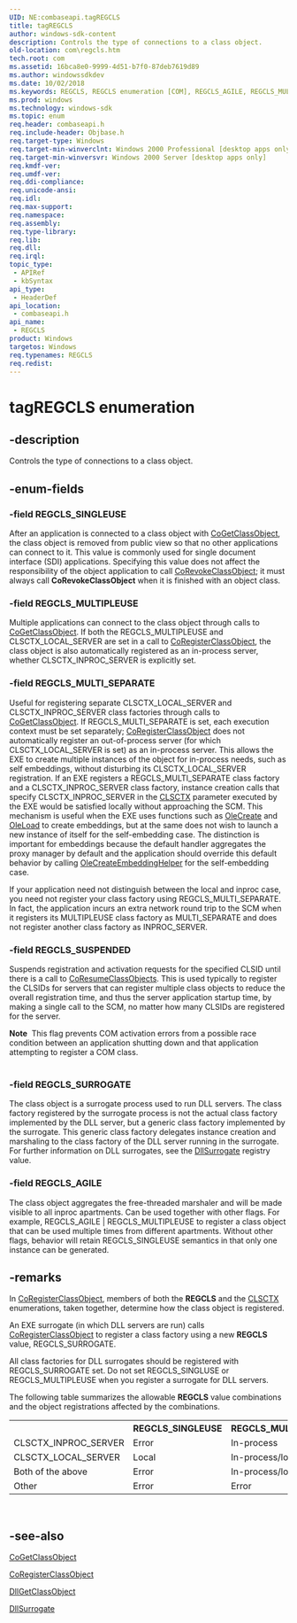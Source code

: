 ```yaml
---
UID: NE:combaseapi.tagREGCLS
title: tagREGCLS
author: windows-sdk-content
description: Controls the type of connections to a class object.
old-location: com\regcls.htm
tech.root: com
ms.assetid: 16bca8e0-9999-4d51-b7f0-87deb7619d89
ms.author: windowssdkdev
ms.date: 10/02/2018
ms.keywords: REGCLS, REGCLS enumeration [COM], REGCLS_AGILE, REGCLS_MULTIPLEUSE, REGCLS_MULTI_SEPARATE, REGCLS_SINGLEUSE, REGCLS_SURROGATE, REGCLS_SUSPENDED, _com_REGCLS, com.regcls, combaseapi/REGCLS, combaseapi/REGCLS_AGILE, combaseapi/REGCLS_MULTIPLEUSE, combaseapi/REGCLS_MULTI_SEPARATE, combaseapi/REGCLS_SINGLEUSE, combaseapi/REGCLS_SURROGATE, combaseapi/REGCLS_SUSPENDED, tagREGCLS
ms.prod: windows
ms.technology: windows-sdk
ms.topic: enum
req.header: combaseapi.h
req.include-header: Objbase.h
req.target-type: Windows
req.target-min-winverclnt: Windows 2000 Professional [desktop apps only]
req.target-min-winversvr: Windows 2000 Server [desktop apps only]
req.kmdf-ver: 
req.umdf-ver: 
req.ddi-compliance: 
req.unicode-ansi: 
req.idl: 
req.max-support: 
req.namespace: 
req.assembly: 
req.type-library: 
req.lib: 
req.dll: 
req.irql: 
topic_type:
 - APIRef
 - kbSyntax
api_type:
 - HeaderDef
api_location:
 - combaseapi.h
api_name:
 - REGCLS
product: Windows
targetos: Windows
req.typenames: REGCLS
req.redist: 
---
```


# tagREGCLS enumeration


## -description


Controls the type of connections to a class object.


## -enum-fields




### -field REGCLS_SINGLEUSE

After an application is connected to a class object with <a href="https://msdn.microsoft.com/en-us/library/ms684007(v=VS.85).aspx">CoGetClassObject</a>, the class object is removed from public view so that no other applications can connect to it. This value is commonly used for single document interface (SDI) applications. Specifying this value does not affect the responsibility of the object application to call <a href="https://msdn.microsoft.com/en-us/library/ms688650(v=VS.85).aspx">CoRevokeClassObject</a>; it must always call <b>CoRevokeClassObject</b> when it is finished with an object class.


### -field REGCLS_MULTIPLEUSE

Multiple applications can connect to the class object through calls to <a href="https://msdn.microsoft.com/en-us/library/ms684007(v=VS.85).aspx">CoGetClassObject</a>. If both the REGCLS_MULTIPLEUSE and CLSCTX_LOCAL_SERVER are set in a call to <a href="https://msdn.microsoft.com/en-us/library/ms693407(v=VS.85).aspx">CoRegisterClassObject</a>, the class object is also automatically registered as an in-process server, whether CLSCTX_INPROC_SERVER is explicitly set.


### -field REGCLS_MULTI_SEPARATE

Useful for registering separate CLSCTX_LOCAL_SERVER and CLSCTX_INPROC_SERVER class factories through calls to <a href="https://msdn.microsoft.com/en-us/library/ms684007(v=VS.85).aspx">CoGetClassObject</a>. If REGCLS_MULTI_SEPARATE is set, each execution context must be set separately; <a href="https://msdn.microsoft.com/en-us/library/ms693407(v=VS.85).aspx">CoRegisterClassObject</a> does not automatically register an out-of-process server (for which CLSCTX_LOCAL_SERVER is set) as an in-process server. This allows the EXE to create multiple instances of the object for in-process needs, such as self embeddings, without disturbing its CLSCTX_LOCAL_SERVER registration. If an EXE registers a REGCLS_MULTI_SEPARATE class factory and a CLSCTX_INPROC_SERVER class factory, instance creation calls that specify CLSCTX_INPROC_SERVER in the <a href="https://msdn.microsoft.com/dcb82ff2-56e4-4c7e-a621-7ffd0f1a9d8e">CLSCTX</a> parameter executed by the EXE would be satisfied locally without approaching the SCM. This mechanism is useful when the EXE uses functions such as <a href="https://msdn.microsoft.com/en-us/library/ms678409(v=VS.85).aspx">OleCreate</a> and <a href="https://msdn.microsoft.com/en-us/library/ms694338(v=VS.85).aspx">OleLoad</a> to create embeddings, but at the same does not wish to launch a new instance of itself for the self-embedding case. The distinction is important for embeddings because the default handler aggregates the proxy manager by default and the application should override this default behavior by calling <a href="https://msdn.microsoft.com/en-us/library/ms683795(v=VS.85).aspx">OleCreateEmbeddingHelper</a> for the self-embedding case. 

If your application need not distinguish between the local and inproc case, you need not register your class factory using REGCLS_MULTI_SEPARATE. In fact, the application incurs an extra network round trip to the SCM when it registers its MULTIPLEUSE class factory as MULTI_SEPARATE and does not register another class factory as INPROC_SERVER.


### -field REGCLS_SUSPENDED

Suspends registration and activation requests for the specified CLSID until there is a call to <a href="https://msdn.microsoft.com/en-us/library/ms692686(v=VS.85).aspx">CoResumeClassObjects</a>. This is used typically to register the CLSIDs for servers that can register multiple class objects to reduce the overall registration time, and thus the server application startup time, by making a single call to the SCM, no matter how many CLSIDs are registered for the server.

<div class="alert"><b>Note</b>  This flag prevents COM activation errors from a possible race condition between an application shutting down and that application attempting to register a COM class.</div>
<div> </div>

### -field REGCLS_SURROGATE

The class object is a surrogate process used to run DLL servers. The class factory registered by the surrogate process is not the actual class factory implemented by the DLL server, but a generic class factory implemented by the surrogate. This generic class factory delegates instance creation and marshaling to the class factory of the DLL server running in the surrogate. For further information on DLL surrogates, see the <a href="https://msdn.microsoft.com/en-us/library/ms691260(v=VS.85).aspx">DllSurrogate</a> registry value.


### -field REGCLS_AGILE

The class object aggregates the free-threaded marshaler
                                 and will be made visible to all inproc apartments. Can be used together with other flags. For example, REGCLS_AGILE | REGCLS_MULTIPLEUSE to register a
                                class object that can be used multiple times from
                                different apartments. Without other flags, behavior
                                will retain REGCLS_SINGLEUSE semantics in that only
                                one instance can be generated.


## -remarks



In <a href="https://msdn.microsoft.com/en-us/library/ms693407(v=VS.85).aspx">CoRegisterClassObject</a>, members of both the <b>REGCLS</b> and the <a href="https://msdn.microsoft.com/dcb82ff2-56e4-4c7e-a621-7ffd0f1a9d8e">CLSCTX</a> enumerations, taken together, determine how the class object is registered.



An EXE surrogate (in which DLL servers are run) calls <a href="https://msdn.microsoft.com/en-us/library/ms693407(v=VS.85).aspx">CoRegisterClassObject</a> to register a class factory using a new <b>REGCLS</b> value, REGCLS_SURROGATE.

All class factories for DLL surrogates should be registered with REGCLS_SURROGATE set. Do not set REGCLS_SINGLUSE or REGCLS_MULTIPLEUSE when you register a surrogate for DLL servers.

The following table summarizes the allowable <b>REGCLS</b> value combinations and the object registrations affected by the combinations.

<table>
<tr>
<th></th>
<th>REGCLS_SINGLEUSE</th>
<th>REGCLS_MULTIPLEUSE</th>
<th>REGCLS_MULTI_SEPARATE</th>
<th>Other</th>
</tr>
<tr>
<td>CLSCTX_INPROC_SERVER</td>
<td>Error</td>
<td>In-process</td>
<td>In-process</td>
<td>Error</td>
</tr>
<tr>
<td>CLSCTX_LOCAL_SERVER</td>
<td>Local</td>
<td>In-process/local</td>
<td>Local</td>
<td>Error</td>
</tr>
<tr>
<td>Both of the above</td>
<td>Error</td>
<td>In-process/local</td>
<td>In-process/local</td>
<td>Error</td>
</tr>
<tr>
<td>Other</td>
<td>Error</td>
<td>Error</td>
<td>Error</td>
<td>Error</td>
</tr>
</table>
 




## -see-also




<a href="https://msdn.microsoft.com/en-us/library/ms684007(v=VS.85).aspx">CoGetClassObject</a>



<a href="https://msdn.microsoft.com/en-us/library/ms693407(v=VS.85).aspx">CoRegisterClassObject</a>



<a href="https://msdn.microsoft.com/en-us/library/ms680760(v=VS.85).aspx">DllGetClassObject</a>



<a href="https://msdn.microsoft.com/en-us/library/ms691260(v=VS.85).aspx">DllSurrogate</a>
 

 

